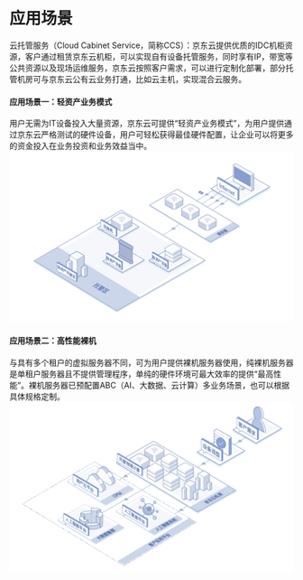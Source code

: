 # 应用场景
      
云托管服务（Cloud Cabinet Service，简称CCS）：京东云提供优质的IDC机柜资源，客户通过租赁京东云机柜，可以实现自有设备托管服务，同时享有IP，带宽等公共资源以及现场运维服务，京东云按照客户需求，可以进行定制化部署，部分托管机房可与京东云公有云业务打通，比如云主机，实现混合云服务。

#### 应用场景一：轻资产业务模式
用户无需为IT设备投入大量资源，京东云可提供“轻资产业务模式”，为用户提供通过京东云严格测试的硬件设备，用户可轻松获得最佳硬件配置，让企业可以将更多的资金投入在业务投资和业务效益当中。
![应用场景一](https://github.com/jdcloudcom/AIDC-docs.cn/blob/cn-cabinet-physical-computing/image/AIDC/Cabinet-Physical-Computing/scenarios1.png)

#### 应用场景二：高性能裸机
与具有多个租户的虚拟服务器不同，可为用户提供裸机服务器使用，纯裸机服务器是单租户服务器且不提供管理程序，单纯的硬件环境可最大效率的提供“最高性能”。裸机服务器已预配置ABC（AI、大数据、云计算）多业务场景，也可以根据具体规格定制。
![应用场景二](https://github.com/jdcloudcom/AIDC-docs.cn/blob/cn-cabinet-physical-computing/image/AIDC/Cabinet-Physical-Computing/scenarios2.png)
